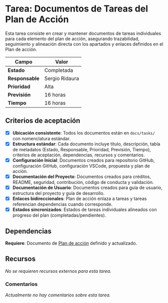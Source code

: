 # Tarea: Documentos de Tareas del Plan de Acción

Esta tarea consiste en crear y mantener documentos de tareas individuales para cada elemento del plan de acción, asegurando trazabilidad, seguimiento y alineación directa con los apartados y enlaces definidos en el Plan de acción.

| Campo           | Valor          |
| --------------- | -------------- |
| **Estado**      | Completada     |
| **Responsable** | Sergio Ridaura |
| **Prioridad**   | Alta           |
| **Previsión**   | 16 horas       |
| **Tiempo**      | 16 horas       |

## Criterios de aceptación

- [x] **Ubicación consistente**: Todos los documentos están en `docs/tasks/` con nomenclatura estándar.
- [x] **Estructura estándar**: Cada documento incluye título, descripción, tabla de metadatos (Estado, Responsable, Prioridad, Previsión, Tiempo), criterios de aceptación, dependencias, recursos y comentarios.
- [x] **Configuración Inicial**: Documentos creados para repositorio GitHub, configuración GitHub, configuración VSCode, propuesta y plan de acción.
- [x] **Documentación del Proyecto**: Documentos creados para créditos, README, seguridad, contribución, código de conducta y validación.
- [x] **Documentación de Usuario**: Documentos creados para guía de usuario, estructura del proyecto y guía de desarrollo.
- [x] **Enlaces bidireccionales**: Plan de acción enlaza a tareas y tareas referencian dependencias cuando corresponde.
- [x] **Estados sincronizados**: Estados de tareas individuales alineados con progreso del plan (completadas/pendientes).

## Dependencias

**Requiere**: Documento de [Plan de acción](../ACTION_PLAN.md) definido y actualizado.

## Recursos

_No se requieren recursos externos para esta tarea._

### Comentarios

_Actualmente no hay comentarios sobre esta tarea._

